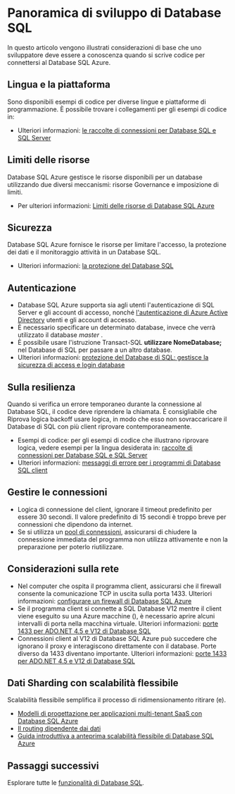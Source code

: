 <properties
    pageTitle="Panoramica di sviluppo di Database SQL | Microsoft Azure"
    description="Informazioni sulle librerie di connettività disponibili e procedure consigliate per la connessione al Database SQL di applicazioni."
    services="sql-database"
    documentationCenter=""
    authors="annemill"
    manager="jhubbard"
    editor="genemi"/>


<tags
    ms.service="sql-database"
    ms.workload="data-management"
    ms.tgt_pltfrm="na"
    ms.devlang="na"
    ms.topic="article"
    ms.date="08/17/2016"
    ms.author="annemill"/>

# <a name="sql-database-development-overview"></a>Panoramica di sviluppo di Database SQL
In questo articolo vengono illustrati considerazioni di base che uno sviluppatore deve essere a conoscenza quando si scrive codice per connettersi al Database SQL Azure.

## <a name="language-and-platform"></a>Lingua e la piattaforma
Sono disponibili esempi di codice per diverse lingue e piattaforme di programmazione. È possibile trovare i collegamenti per gli esempi di codice in: 

* Ulteriori informazioni: [le raccolte di connessioni per Database SQL e SQL Server](sql-database-libraries.md)

## <a name="resource-limitations"></a>Limiti delle risorse
Database SQL Azure gestisce le risorse disponibili per un database utilizzando due diversi meccanismi: risorse Governance e imposizione di limiti.

* Per ulteriori informazioni: [Limiti delle risorse di Database SQL Azure](sql-database-resource-limits.md)

## <a name="security"></a>Sicurezza
Database SQL Azure fornisce le risorse per limitare l'accesso, la protezione dei dati e il monitoraggio attività in un Database SQL.

* Ulteriori informazioni: [la protezione del Database SQL](sql-database-security.md)

## <a name="authentication"></a>Autenticazione
* Database SQL Azure supporta sia agli utenti l'autenticazione di SQL Server e gli account di accesso, nonché [l'autenticazione di Azure Active Directory](sql-database-aad-authentication.md) utenti e gli account di accesso.
* È necessario specificare un determinato database, invece che verrà utilizzato il database *master* .
* È possibile usare l'istruzione Transact-SQL **utilizzare NomeDatabase;** nel Database di SQL per passare a un altro database.
* Ulteriori informazioni: [protezione del Database di SQL: gestisce la sicurezza di access e login database](sql-database-manage-logins.md)

## <a name="resiliency"></a>Sulla resilienza
Quando si verifica un errore temporaneo durante la connessione al Database SQL, il codice deve riprendere la chiamata.  È consigliabile che Riprova logica backoff usare logica, in modo che esso non sovraccaricare il Database di SQL con più client riprovare contemporaneamente.

* Esempi di codice: per gli esempi di codice che illustrano riprovare logica, vedere esempi per la lingua desiderata in: [raccolte di connessioni per Database SQL e SQL Server](sql-database-libraries.md)
* Ulteriori informazioni: [messaggi di errore per i programmi di Database SQL client](sql-database-develop-error-messages.md)

## <a name="managing-connections"></a>Gestire le connessioni
* Logica di connessione del client, ignorare il timeout predefinito per essere 30 secondi.  Il valore predefinito di 15 secondi è troppo breve per connessioni che dipendono da internet.
* Se si utilizza un [pool di connessioni](http://msdn.microsoft.com/library/8xx3tyca.aspx), assicurarsi di chiudere la connessione immediata del programma non utilizza attivamente e non la preparazione per poterlo riutilizzare.

## <a name="network-considerations"></a>Considerazioni sulla rete
* Nel computer che ospita il programma client, assicurarsi che il firewall consente la comunicazione TCP in uscita sulla porta 1433.  Ulteriori informazioni: [configurare un firewall di Database SQL Azure](sql-database-configure-firewall-settings.md)
* Se il programma client si connette a SQL Database V12 mentre il client viene eseguito su una Azure macchine (), è necessario aprire alcuni intervalli di porta nella macchina virtuale. Ulteriori informazioni: [porte 1433 per ADO.NET 4.5 e V12 di Database SQL](sql-database-develop-direct-route-ports-adonet-v12.md)
* Connessioni client al V12 di Database SQL Azure può succedere che ignorano il proxy e interagiscono direttamente con il database. Porte diverso da 1433 diventano importante. Ulteriori informazioni: [porte 1433 per ADO.NET 4.5 e V12 di Database SQL](sql-database-develop-direct-route-ports-adonet-v12.md)

## <a name="data-sharding-with-elastic-scale"></a>Dati Sharding con scalabilità flessibile
Scalabilità flessibile semplifica il processo di ridimensionamento ritirare (e). 

* [Modelli di progettazione per applicazioni multi-tenant SaaS con Database SQL Azure](sql-database-design-patterns-multi-tenancy-saas-applications.md)
* [Il routing dipendente dai dati](sql-database-elastic-scale-data-dependent-routing.md)
* [Guida introduttiva a anteprima scalabilità flessibile di Database SQL Azure](sql-database-elastic-scale-get-started.md)

## <a name="next-steps"></a>Passaggi successivi

Esplorare tutte le [funzionalità di Database SQL](https://azure.microsoft.com/services/sql-database/).
